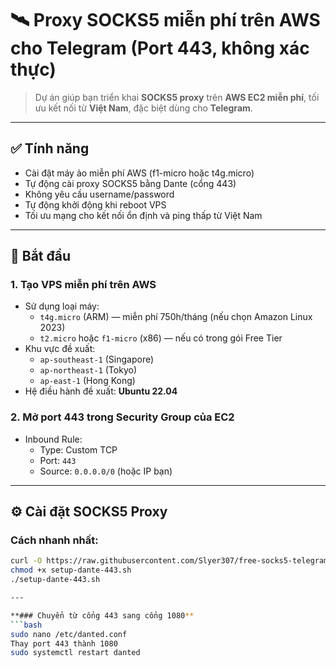 # 🛰️ Proxy SOCKS5 miễn phí trên AWS cho Telegram (Port 443, không xác thực)

> Dự án giúp bạn triển khai **SOCKS5 proxy** trên **AWS EC2 miễn phí**, tối ưu kết nối từ **Việt Nam**, đặc biệt dùng cho **Telegram**.

---

## ✅ Tính năng

- Cài đặt máy ảo miễn phí AWS (f1-micro hoặc t4g.micro)
- Tự động cài proxy SOCKS5 bằng Dante (cổng 443)
- Không yêu cầu username/password
- Tự động khởi động khi reboot VPS
- Tối ưu mạng cho kết nối ổn định và ping thấp từ Việt Nam

---

## 🚀 Bắt đầu

### 1. Tạo VPS miễn phí trên AWS

- Sử dụng loại máy:
  - `t4g.micro` (ARM) — miễn phí 750h/tháng (nếu chọn Amazon Linux 2023)
  - `t2.micro` hoặc `f1-micro` (x86) — nếu có trong gói Free Tier
- Khu vực đề xuất:
  - `ap-southeast-1` (Singapore)
  - `ap-northeast-1` (Tokyo)
  - `ap-east-1` (Hong Kong)
- Hệ điều hành đề xuất: **Ubuntu 22.04**

### 2. Mở port 443 trong Security Group của EC2

- Inbound Rule:
  - Type: Custom TCP
  - Port: `443`
  - Source: `0.0.0.0/0` (hoặc IP bạn)

---

## ⚙️ Cài đặt SOCKS5 Proxy

### Cách nhanh nhất:

```bash
curl -O https://raw.githubusercontent.com/Slyer307/free-socks5-telegram-aws/main/setup-dante-443.sh
chmod +x setup-dante-443.sh
./setup-dante-443.sh

---

**### Chuyển từ cổng 443 sang cổng 1080**
```bash
sudo nano /etc/danted.conf
Thay port 443 thành 1080
sudo systemctl restart danted
